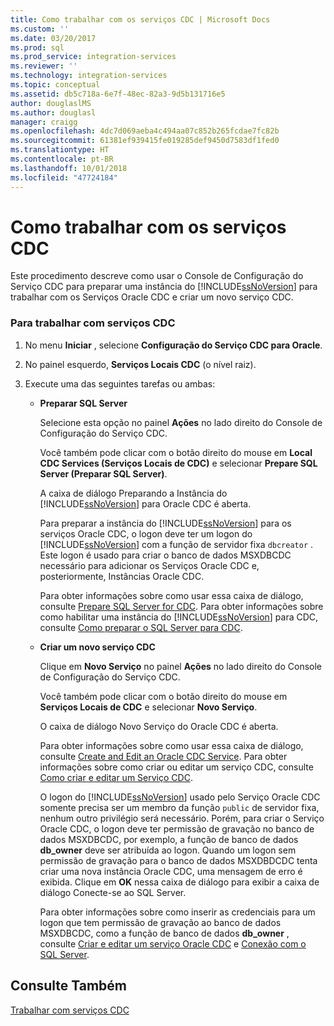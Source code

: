 ```yaml
---
title: Como trabalhar com os serviços CDC | Microsoft Docs
ms.custom: ''
ms.date: 03/20/2017
ms.prod: sql
ms.prod_service: integration-services
ms.reviewer: ''
ms.technology: integration-services
ms.topic: conceptual
ms.assetid: db5c718a-6e7f-48ec-82a3-9d5b131716e5
author: douglaslMS
ms.author: douglasl
manager: craigg
ms.openlocfilehash: 4dc7d069aeba4c494aa07c852b265fcdae7fc82b
ms.sourcegitcommit: 61381ef939415fe019285def9450d7583df1fed0
ms.translationtype: HT
ms.contentlocale: pt-BR
ms.lasthandoff: 10/01/2018
ms.locfileid: "47724184"
---
```

# <a name="how-to-work-with-cdc-services"></a>Como trabalhar com os serviços CDC
  Este procedimento descreve como usar o Console de Configuração do Serviço CDC para preparar uma instância do [!INCLUDE[ssNoVersion](../../includes/ssnoversion-md.md)] para trabalhar com os Serviços Oracle CDC e criar um novo serviço CDC.  
  
### <a name="to-work-with-cdc-services"></a>Para trabalhar com serviços CDC  
  
1.  No menu **Iniciar** , selecione **Configuração do Serviço CDC para Oracle**.  
  
2.  No painel esquerdo, **Serviços Locais CDC** (o nível raiz).  
  
3.  Execute uma das seguintes tarefas ou ambas:  
  
    -   **Preparar SQL Server**  
  
         Selecione esta opção no painel **Ações** no lado direito do Console de Configuração do Serviço CDC.  
  
         Você também pode clicar com o botão direito do mouse em **Local CDC Services (Serviços Locais de CDC)** e selecionar **Prepare SQL Server (Preparar SQL Server)**.  
  
         A caixa de diálogo Preparando a Instância do [!INCLUDE[ssNoVersion](../../includes/ssnoversion-md.md)] para Oracle CDC é aberta.  
  
         Para preparar a instância do [!INCLUDE[ssNoVersion](../../includes/ssnoversion-md.md)] para os serviços Oracle CDC, o logon deve ter um logon do [!INCLUDE[ssNoVersion](../../includes/ssnoversion-md.md)] com a função de servidor fixa `dbcreator` . Este logon é usado para criar o banco de dados MSXDBCDC necessário para adicionar os Serviços Oracle CDC e, posteriormente, Instâncias Oracle CDC.  
  
         Para obter informações sobre como usar essa caixa de diálogo, consulte [Prepare SQL Server for CDC](../../integration-services/change-data-capture/prepare-sql-server-for-cdc.md). Para obter informações sobre como habilitar uma instância do [!INCLUDE[ssNoVersion](../../includes/ssnoversion-md.md)] para CDC, consulte [Como preparar o SQL Server para CDC](../../integration-services/change-data-capture/how-to-prepare-sql-server-for-cdc.md).  
  
    -   **Criar um novo serviço CDC**  
  
         Clique em **Novo Serviço** no painel **Ações** no lado direito do Console de Configuração do Serviço CDC.  
  
         Você também pode clicar com o botão direito do mouse em **Serviços Locais de CDC** e selecionar **Novo Serviço**.  
  
         O caixa de diálogo Novo Serviço do Oracle CDC é aberta.  
  
         Para obter informações sobre como usar essa caixa de diálogo, consulte [Create and Edit an Oracle CDC Service](../../integration-services/change-data-capture/create-and-edit-an-oracle-cdc-service.md). Para obter informações sobre como criar ou editar um serviço CDC, consulte [Como criar e editar um Serviço CDC](../../integration-services/change-data-capture/how-to-create-and-edit-a-cdc-service.md).  
  
         O logon do [!INCLUDE[ssNoVersion](../../includes/ssnoversion-md.md)] usado pelo Serviço Oracle CDC somente precisa ser um membro da função `public` de servidor fixa, nenhum outro privilégio será necessário. Porém, para criar o Serviço Oracle CDC, o logon deve ter permissão de gravação no banco de dados MSXDBCDC, por exemplo, a função de banco de dados **db_owner** deve ser atribuída ao logon. Quando um logon sem permissão de gravação para o banco de dados MSXDBDCDC tenta criar uma nova instância Oracle CDC, uma mensagem de erro é exibida. Clique em **OK** nessa caixa de diálogo para exibir a caixa de diálogo Conecte-se ao SQL Server.  
  
         Para obter informações sobre como inserir as credenciais para um logon que tem permissão de gravação ao banco de dados MSXDBCDC, como a função de banco de dados **db_owner** , consulte [Criar e editar um serviço Oracle CDC](../../integration-services/change-data-capture/create-and-edit-an-oracle-cdc-service.md) e [Conexão com o SQL Server](../../integration-services/change-data-capture/connection-to-sql-server.md).  
  
## <a name="see-also"></a>Consulte Também  
 [Trabalhar com serviços CDC](../../integration-services/change-data-capture/work-with-cdc-services.md)  
  
  
